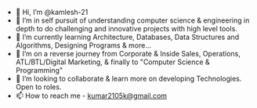 - 👋 Hi, I’m @kamlesh-21
- 👀 I’m in self pursuit of understanding computer science & engineering in depth to do challenging and innovative projects with high level tools.
- 🌱 I’m currently learning Architecture, Databases, Data Structures and Algorithms, Designing Programs & more... 
- 👀 I’m on a reverse journey from Corporate & Inside Sales, Operations, ATL/BTL/Digital Marketing, & finally to "Computer Science & Programming"
- 💞️ I’m looking to collaborate & learn more on developing Technologies. Open to roles.  
- 📫 How to reach me  - kumar2105k@gmail.com 

<!---
kamlesh-21/kamlesh-21 is a ✨ special ✨ repository because its `README.md` (this file) appears on your GitHub profile.
You can click the Preview link to take a look at your changes.
--->

